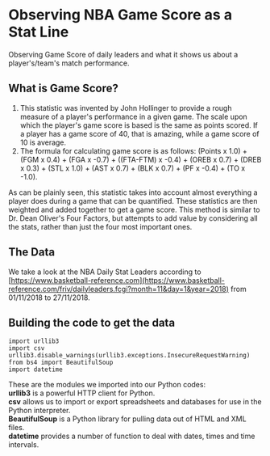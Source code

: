 # Observing NBA Game Score as a Stat Line
Observing Game Score of daily leaders and what it shows us about a player's/team's match performance.

## What is Game Score?
1. This statistic was invented by John Hollinger to provide a rough measure of a player's performance in a given game.  The scale upon which the player's game score is based is the same as points scored.  If a player has a game score of 40, that is amazing, while a game score of 10 is average.
2. The formula for calculating game score is as follows: (Points x 1.0) + (FGM x 0.4) + (FGA x -0.7) + ((FTA-FTM) x -0.4) + (OREB x 0.7) + (DREB x 0.3) + (STL x 1.0) + (AST x 0.7) + (BLK x 0.7) + (PF x -0.4) + (TO x -1.0). 

As can be plainly seen, this statistic takes into account almost everything a player does during a game that can be quantified.  These statistics are then weighted and added together to get a game score.  This method is similar to Dr. Dean Oliver's Four Factors, but attempts to add value by considering all the stats, rather than just the four most important ones.

## The Data 
We take a look at the NBA Daily Stat Leaders according to [https://www.basketball-reference.com](https://www.basketball-reference.com/friv/dailyleaders.fcgi?month=11&day=1&year=2018) from 01/11/2018 to 27/11/2018.

## Building the code to get the data 
```
import urllib3
import csv
urllib3.disable_warnings(urllib3.exceptions.InsecureRequestWarning)
from bs4 import BeautifulSoup
import datetime
```
These are the modules we imported into our Python codes:    
**urllib3** is a powerful HTTP client for Python.  
**csv** allows us to import or export spreadsheets and databases for use in the Python interpreter.  
**BeautifulSoup** is a Python library for pulling data out of HTML and XML files.  
**datetime** provides a number of function to deal with dates, times and time intervals.
